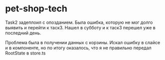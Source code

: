 # pet-shop-tech

 
Task2 задеплоил с опозданием. Была ошибка, которую не мог долго выявить и перейти к таск3. Нашел в субботу и к таск3 перешел уже в последний день.

Проблема была в получении данных с корзины. Искал ошибку в слайсе и в компоненте, но по итогу оказалось, что я не правильно передал RootState в store.ts